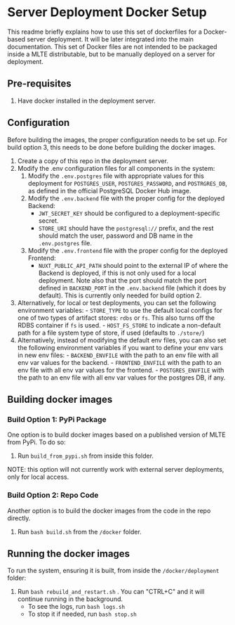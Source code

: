# Server Deployment Docker Setup

This readme briefly explains how to use this set of dockerfiles for a Docker-based server deployment. It will be later integrated into the main documentation. This set of Docker files are not intended to be packaged inside a MLTE distributable, but to be manually deployed on a server for deployment.

## Pre-requisites

 1. Have docker installed in the deployment server.

## Configuration
Before building the images, the proper configuration needs to be set up. For build option 3, this needs to be done before building the docker images.

 1. Create a copy of this repo in the deployment server.
 1. Modify the .env configuration files for all components in the system:
    1. Modify the `.env.postgres` file with appropriate values for this deployment for `POSTGRES_USER`, `POSTGRES_PASSWORD`, and `POSTRGRES_DB`, as defined in the official PostgreSQL Docker Hub image.
    1. Modify the `.env.backend` file with the proper config for the deployed Backend:
       - `JWT_SECRET_KEY` should be configured to a deployment-specific secret.
       - `STORE_URI` should have the `postgresql://` prefix, and the rest should match the user, password and DB name in the `.env.postgres` file.
    1. Modify the `.env.frontend` file with the proper config for the deployed Frontend:
       - `NUXT_PUBLIC_API_PATH` should point to the external IP of where the Backend is deployed, if this is not only used for a local deployment. Note also that the port should match the port defined in `BACKEND_PORT` in the `.env.backend` file (which it does by default). This is currently only needed for build option 2.
  1. Alternatively, for local or test deployments, you can set the following environment variables:
    - `STORE_TYPE` to use the default local configs for one of two types of artifact stores: `rdbs` or `fs`. This also turns off the RDBS container if `fs` is used.
    - `HOST_FS_STORE` to indicate a non-default path for a file system type of store, if used (defaults to `./store/`)
  1. Alternatively, instead of modifying the default env files, you can also set the following environment variables if you want to define your env vars in new env files:
    - `BACKEND_ENVFILE` with the path to an env file with all env var values for the backend.
    - `FRONTEND_ENVFILE` with the path to an env file with all env var values for the frontend.
    - `POSTGRES_ENVFILE` with the path to an env file with all env var values for the postgres DB, if any.

## Building docker images

### Build Option 1: PyPi Package
One option is to build docker images based on a published version of MLTE from PyPi. To do so:
 1. Run `build_from_pypi.sh` from inside this folder.

NOTE: this option will not currently work with external server deployments, only for local access.

### Build Option 2: Repo Code
Another option is to build the docker images from the code in the repo directly.
 1. Run `bash build.sh` from the `/docker` folder.

## Running the docker images
To run the system, ensuring it is built, from inside the `/docker/deployment` folder:
 1. Run `bash rebuild_and_restart.sh` . You can "CTRL+C" and it will continue running in the background.
    - To see the logs, run `bash logs.sh`
    - To stop it if needed, run `bash stop.sh`
